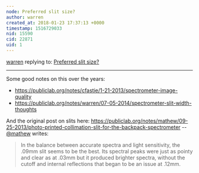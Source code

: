 ```yaml
---
node: Preferred slit size?
author: warren
created_at: 2018-01-23 17:37:13 +0000
timestamp: 1516729033
nid: 15590
cid: 22871
uid: 1
---
```




[warren](../profile/warren) replying to: [Preferred slit size?](../notes/asnow/01-23-2018/prefered-slit-size)

----
Some good notes on this over the years:

* https://publiclab.org/notes/cfastie/1-21-2013/spectrometer-image-quality
* https://publiclab.org/notes/warren/07-05-2014/spectrometer-slit-width-thoughts

And the original post on slits here: https://publiclab.org/notes/mathew/09-25-2013/photo-printed-collimation-slit-for-the-backpack-spectrometer -- [@mathew](/profile/mathew) writes:

> In the balance between accurate spectra and light sensitivity, the .09mm slit seems to be the best. Its spectral peaks were just as pointy and clear as at .03mm but it produced brighter spectra, without the cutoff and internal reflections that began to be an issue at .12mm.
